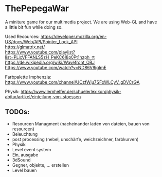# ThePepegaWar
A miniture game for our multimedia project. We are using Web-GL and have a little bit fun while doing so.


Used Recources:
https://developer.mozilla.org/en-US/docs/Web/API/Pointer_Lock_API  
https://glmatrix.net/  
https://www.youtube.com/playlist?list=PLjcVFFANLS5zH_PeKC6I8p0Pt1hzph_rt  
https://de.wikipedia.org/wiki/Wavefront_OBJ  
https://www.youtube.com/watch?v=ND86V8iglmE  

Farbpalette Imphenzia: https://www.youtube.com/channel/UCzfWju7SFoWLCyV_gDVCrGA

Physik:
https://www.lernhelfer.de/schuelerlexikon/physik-abitur/artikel/einteilung-von-stoessen

## TODOs:

- Resourcen Managment (nacheinander laden von dateien, bauen von resourcen)
- Beleuchtung
- post processing (nebel, unschärfe, weichzeichner, farbkurven)
- Physik
- Level event system
- Ein, ausgabe
- 3dSound
- Gegner, objekte, ... erstellen
- Level bauen
